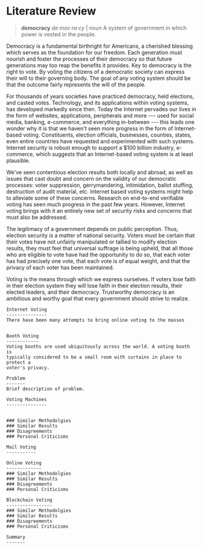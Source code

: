 Literature Review
=================

> **democracy**
> *de·moc·ra·cy* | *noun*
> A system of government in which power is vested in the people.

Democracy is a fundamental birthright for Americans, a cherished blessing which
serves as the foundation for our freedom. Each generation must nourish and
foster the processes of their democracy so that future generations may too reap
the benefits it provides. Key to democracy is the right to vote. By voting the
citizens of a democratic society can express their will to their governing body.
The goal of any voting system should be that the outcome fairly represents the
will of the people.

For thousands of years societies have practiced democracy, held elections, and
casted votes. Technology, and its applications within voting systems, has
developed markedly since then. Today the Internet pervades our lives in the form
of websites, applications, peripherals and more --- used for social media,
banking, e-commerce, and everything in-between --- this leads one wonder why it
is that we haven't seen more progress in the form of Internet-based voting.
Constituents, election officials, businesses, counties, states, even entire
countries have requested and experimented with such systems. Internet security
is robust enough to support a $100 billion industry, e-commerce, which suggests
that an Internet-based voting system is at least plausible.

We've seen contentious election results both locally and abroad, as well as
issues that cast doubt and concern on the validity of our democratic processes:
voter suppression, gerrymandering, intimidation, ballot stuffing, destruction of
audit material, etc. Internet based voting systems might help to alleviate some
of these concerns. Research on end-to-end verifiable voting has seen much
progress in the past few years. However, Internet voting brings with it an
entirely new set of security risks and concerns that must also be addressed.

The legitimacy of a government depends on public perception. Thus, election
security is a matter of national security. Voters must be certain that their
votes have not unfairly manipulated or tallied to modify election results,
they must feel that universal suffrage is being upheld, that all those who are
eligible to vote have had the opportunity to do so, that each voter has had
precisely one vote, that each vote is of equal weight, and that the privacy of
each voter has been maintained.

Voting is the means through which we express ourselves. If voters lose faith in
their election system they will lose faith in their election results, their
elected leaders, and their democracy. Trustworthy democracy is an ambitious and
worthy goal that every government should strive to realize.






```
Internet Voting
---------------
There have been many attempts to bring online voting to the masses


Booth Voting
------------
Voting booths are used ubiquitously across the world. A voting booth is
typically considered to be a small room with curtains in place to protect a
voter's privacy.

Problem
-------
Brief description of problem.

Voting Machines
---------------


### Similar Methodolgies
### Similar Results
### Disagreements
### Personal Criticisms

Mail Voting
-----------

Online Voting
-------------
### Similar Methodolgies
### Similar Results
### Disagreements
### Personal Criticisms

Blockchain Voting
-----------------
### Similar Methodolgies
### Similar Results
### Disagreements
### Personal Criticisms

Summary
-------
```

